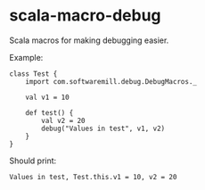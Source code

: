 scala-macro-debug
=================

Scala macros for making debugging easier.

Example:

    class Test {
        import com.softwaremill.debug.DebugMacros._

        val v1 = 10

        def test() {
            val v2 = 20
            debug("Values in test", v1, v2)
        }
    }

Should print:

    Values in test, Test.this.v1 = 10, v2 = 20